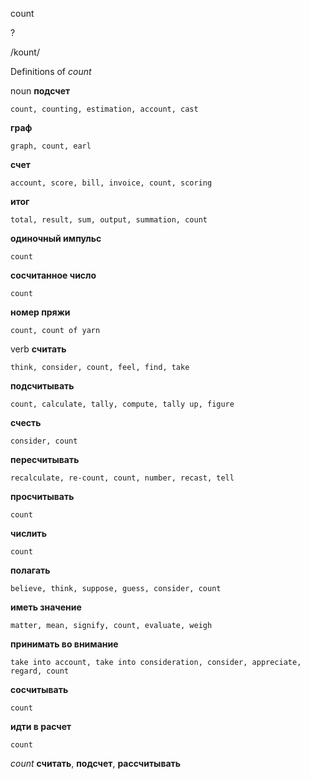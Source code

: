 count

?

/kount/

Definitions of _count_

noun
**подсчет**

    count, counting, estimation, account, cast
**граф**

    graph, count, earl
**счет**

    account, score, bill, invoice, count, scoring
**итог**

    total, result, sum, output, summation, count
**одиночный импульс**

    count
**сосчитанное число**

    count
**номер пряжи**

    count, count of yarn

verb
**считать**

    think, consider, count, feel, find, take
**подсчитывать**

    count, calculate, tally, compute, tally up, figure
**счесть**

    consider, count
**пересчитывать**

    recalculate, re-count, count, number, recast, tell
**просчитывать**

    count
**числить**

    count
**полагать**

    believe, think, suppose, guess, consider, count
**иметь значение**

    matter, mean, signify, count, evaluate, weigh
**принимать во внимание**

    take into account, take into consideration, consider, appreciate, regard, count
**сосчитывать**

    count
**идти в расчет**

    count

_count_
**считать**, **подсчет**, **рассчитывать**